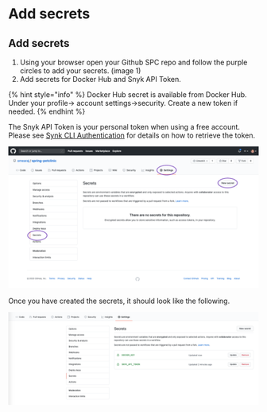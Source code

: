 # Add secrets

## Add secrets

1. Using your browser open your Github SPC repo and follow the purple circles to add your secrets. \(image 1\)
2. Add secrets for Docker Hub and Snyk API Token.

{% hint style="info" %}
Docker Hub secret is available from Docker Hub. Under your profile-&gt; account settings-&gt;security. Create a new token if needed.
{% endhint %}

The Snyk API Token is your personal token when using a free account. Please see [Synk CLI Authentication](../developer-environment-and-snyk/snyk-authenticate-using-cli.md#authenticate-with-your-token) for details on how to retrieve the token.

![](../../../../.gitbook/assets/add_secrets.png)

Once you have created the secrets, it should look like the following.

![](../../../../.gitbook/assets/screen-shot-2020-08-22-at-11.37.20-am.png)

